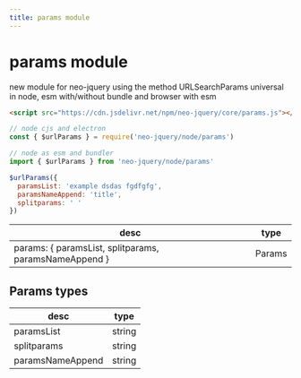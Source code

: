 ```yaml
---
title: params module
---
```


# params module

new module for neo-jquery using the method URLSearchParams universal in node, esm with/without bundle and browser with esm

``` html
<script src="https://cdn.jsdelivr.net/npm/neo-jquery/core/params.js"></script>
```


```js
// node cjs and electron
const { $urlParams } = require('neo-jquery/node/params')

// node as esm and bundler
import { $urlParams } from 'neo-jquery/node/params'

$urlParams({
  paramsList: 'example dsdas fgdfgfg',
  paramsNameAppend: 'title',
  splitparams: ' '
})
```



| desc | type |
| ----------- | ----------- |
| params: &lcub; paramsList, splitparams, paramsNameAppend &rcub; | Params |

## Params types

| desc | type |
| ----------- | ----------- |
| paramsList | string |
| splitparams | string |
| paramsNameAppend | string |
